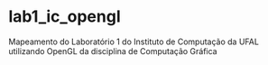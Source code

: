 # lab1_ic_opengl
Mapeamento do Laboratório 1 do Instituto de Computação da UFAL utilizando OpenGL
da disciplina de Computação Gráfica
